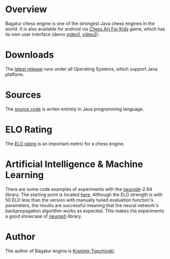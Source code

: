 
# Overview

Bagatur chess engine is one of the strongest Java chess engines in the world.
It is also available for android via <a href="https://play.google.com/store/apps/details?id=com.chessartforkids">Chess Art For Kids</a> game, which has its own user interface (demo <a href="https://www.youtube.com/watch?v=tOrsN8fCr7Q">video1</a>, <a href="https://www.youtube.com/watch?v=e6XDen8vLtc">video2</a>).

# Downloads

The <a href="https://github.com/bagaturchess/Bagatur-Chess-Engine-And-Tools/tree/master/Downloads/Engine">latest release</a> runs under all Operating Systems, which support Java platform.

# Sources

The <a href="https://github.com/bagaturchess/Bagatur-Chess-Engine-And-Tools/tree/master/Sources">source code</a> is writen entirely in Java programming language.

# ELO Rating

The <a href="http://www.computerchess.org.uk/ccrl/4040/cgi/compare_engines.cgi?family=Bagatur">ELO rating</a> is an important metric for a chess engine.

# Artificial Intelligence & Machine Learning

There are some code examples of experiments with the <a href="http://neuroph.sourceforge.net/">neuroph</a>-2.94 library.
The starting point is located <a href="https://github.com/bagaturchess/Bagatur/tree/master/Sources/LearningImpl/src/bagaturchess/deeplearning/run">here</a>.
Although the ELO strength is with 50 ELO less than the version with manually tuned evaluation function's parameters, the results are successful meaning that the neural network's backpropagation algorithm works as expected.
This makes the experiments a good showcase of <a href="http://neuroph.sourceforge.net/">neuroph</a> library.

# Author

The author of Bagatur engine is <a href="https://www.linkedin.com/in/topchiyski/">Krasimir Topchiyski</a>.
